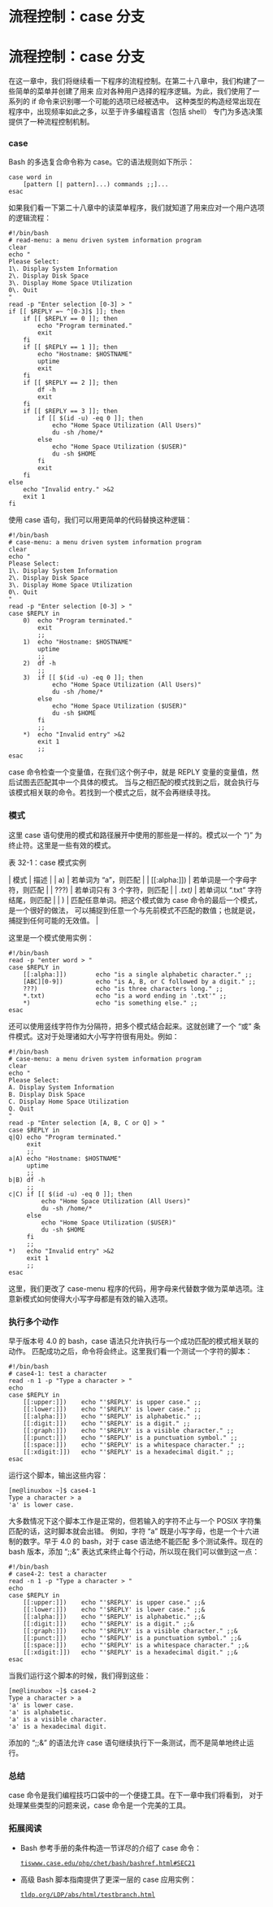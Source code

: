 # 流程控制：case 分支

# 流程控制：case 分支

在这一章中，我们将继续看一下程序的流程控制。在第二十八章中，我们构建了一些简单的菜单并创建了用来 应对各种用户选择的程序逻辑。为此，我们使用了一系列的 if 命令来识别哪一个可能的选项已经被选中。 这种类型的构造经常出现在程序中，出现频率如此之多，以至于许多编程语言（包括 shell） 专门为多选决策提供了一种流程控制机制。

### case

Bash 的多选复合命令称为 case。它的语法规则如下所示：

```
case word in
    [pattern [| pattern]...) commands ;;]...
esac 
```

如果我们看一下第二十八章中的读菜单程序，我们就知道了用来应对一个用户选项的逻辑流程：

```
#!/bin/bash
# read-menu: a menu driven system information program
clear
echo "
Please Select:
1\. Display System Information
2\. Display Disk Space
3\. Display Home Space Utilization
0\. Quit
"
read -p "Enter selection [0-3] > "
if [[ $REPLY =~ ^[0-3]$ ]]; then
    if [[ $REPLY == 0 ]]; then
        echo "Program terminated."
        exit
    fi
    if [[ $REPLY == 1 ]]; then
        echo "Hostname: $HOSTNAME"
        uptime
        exit
    fi
    if [[ $REPLY == 2 ]]; then
        df -h
        exit
    fi
    if [[ $REPLY == 3 ]]; then
        if [[ $(id -u) -eq 0 ]]; then
            echo "Home Space Utilization (All Users)"
            du -sh /home/*
        else
            echo "Home Space Utilization ($USER)"
            du -sh $HOME
        fi
        exit
    fi
else
    echo "Invalid entry." >&2
    exit 1
fi 
```

使用 case 语句，我们可以用更简单的代码替换这种逻辑：

```
#!/bin/bash
# case-menu: a menu driven system information program
clear
echo "
Please Select:
1\. Display System Information
2\. Display Disk Space
3\. Display Home Space Utilization
0\. Quit
"
read -p "Enter selection [0-3] > "
case $REPLY in
    0)  echo "Program terminated."
        exit
        ;;
    1)  echo "Hostname: $HOSTNAME"
        uptime
        ;;
    2)  df -h
        ;;
    3)  if [[ $(id -u) -eq 0 ]]; then
            echo "Home Space Utilization (All Users)"
            du -sh /home/*
        else
            echo "Home Space Utilization ($USER)"
            du -sh $HOME
        fi
        ;;
    *)  echo "Invalid entry" >&2
        exit 1
        ;;
esac 
```

case 命令检查一个变量值，在我们这个例子中，就是 REPLY 变量的变量值，然后试图去匹配其中一个具体的模式。 当与之相匹配的模式找到之后，就会执行与该模式相关联的命令。若找到一个模式之后，就不会再继续寻找。

### 模式

这里 case 语句使用的模式和路径展开中使用的那些是一样的。模式以一个 “)” 为终止符。这里是一些有效的模式。

表 32-1：case 模式实例

| 模式 | 描述 |
| a) | 若单词为 “a”，则匹配 |
| [[:alpha:]]) | 若单词是一个字母字符，则匹配 |
| ???) | 若单词只有 3 个字符，则匹配 |
| *.txt)* | 若单词以 “.txt” 字符结尾，则匹配 |
| ) | 匹配任意单词。把这个模式做为 case 命令的最后一个模式，是一个很好的做法， 可以捕捉到任意一个与先前模式不匹配的数值；也就是说，捕捉到任何可能的无效值。 |

这里是一个模式使用实例：

```
#!/bin/bash
read -p "enter word > "
case $REPLY in
    [[:alpha:]])        echo "is a single alphabetic character." ;;
    [ABC][0-9])         echo "is A, B, or C followed by a digit." ;;
    ???)                echo "is three characters long." ;;
    *.txt)              echo "is a word ending in '.txt'" ;;
    *)                  echo "is something else." ;;
esac 
```

还可以使用竖线字符作为分隔符，把多个模式结合起来。这就创建了一个 “或” 条件模式。这对于处理诸如大小写字符很有用处。例如：

```
#!/bin/bash
# case-menu: a menu driven system information program
clear
echo "
Please Select:
A. Display System Information
B. Display Disk Space
C. Display Home Space Utilization
Q. Quit
"
read -p "Enter selection [A, B, C or Q] > "
case $REPLY in
q|Q) echo "Program terminated."
     exit
     ;;
a|A) echo "Hostname: $HOSTNAME"
     uptime
     ;;
b|B) df -h
     ;;
c|C) if [[ $(id -u) -eq 0 ]]; then
         echo "Home Space Utilization (All Users)"
         du -sh /home/*
     else
         echo "Home Space Utilization ($USER)"
         du -sh $HOME
     fi
     ;;
*)   echo "Invalid entry" >&2
     exit 1
     ;;
esac 
```

这里，我们更改了 case-menu 程序的代码，用字母来代替数字做为菜单选项。注意新模式如何使得大小写字母都是有效的输入选项。

### 执行多个动作

早于版本号 4.0 的 bash，case 语法只允许执行与一个成功匹配的模式相关联的动作。 匹配成功之后，命令将会终止。这里我们看一个测试一个字符的脚本：

```
#!/bin/bash
# case4-1: test a character
read -n 1 -p "Type a character > "
echo
case $REPLY in
    [[:upper:]])    echo "'$REPLY' is upper case." ;;
    [[:lower:]])    echo "'$REPLY' is lower case." ;;
    [[:alpha:]])    echo "'$REPLY' is alphabetic." ;;
    [[:digit:]])    echo "'$REPLY' is a digit." ;;
    [[:graph:]])    echo "'$REPLY' is a visible character." ;;
    [[:punct:]])    echo "'$REPLY' is a punctuation symbol." ;;
    [[:space:]])    echo "'$REPLY' is a whitespace character." ;;
    [[:xdigit:]])   echo "'$REPLY' is a hexadecimal digit." ;;
esac 
```

运行这个脚本，输出这些内容：

```
[me@linuxbox ~]$ case4-1
Type a character > a
'a' is lower case. 
```

大多数情况下这个脚本工作是正常的，但若输入的字符不止与一个 POSIX 字符集匹配的话，这时脚本就会出错。 例如，字符 “a” 既是小写字母，也是一个十六进制的数字。早于 4.0 的 bash，对于 case 语法绝不能匹配 多个测试条件。现在的 bash 版本，添加 “;;&” 表达式来终止每个行动，所以现在我们可以做到这一点：

```
#!/bin/bash
# case4-2: test a character
read -n 1 -p "Type a character > "
echo
case $REPLY in
    [[:upper:]])    echo "'$REPLY' is upper case." ;;&
    [[:lower:]])    echo "'$REPLY' is lower case." ;;&
    [[:alpha:]])    echo "'$REPLY' is alphabetic." ;;&
    [[:digit:]])    echo "'$REPLY' is a digit." ;;&
    [[:graph:]])    echo "'$REPLY' is a visible character." ;;&
    [[:punct:]])    echo "'$REPLY' is a punctuation symbol." ;;&
    [[:space:]])    echo "'$REPLY' is a whitespace character." ;;&
    [[:xdigit:]])   echo "'$REPLY' is a hexadecimal digit." ;;&
esac 
```

当我们运行这个脚本的时候，我们得到这些：

```
[me@linuxbox ~]$ case4-2
Type a character > a
'a' is lower case.
'a' is alphabetic.
'a' is a visible character.
'a' is a hexadecimal digit. 
```

添加的 “;;&” 的语法允许 case 语句继续执行下一条测试，而不是简单地终止运行。

### 总结

case 命令是我们编程技巧口袋中的一个便捷工具。在下一章中我们将看到， 对于处理某些类型的问题来说，case 命令是一个完美的工具。

### 拓展阅读

*   Bash 参考手册的条件构造一节详尽的介绍了 case 命令：

    [`tiswww.case.edu/php/chet/bash/bashref.html#SEC21`](http://tiswww.case.edu/php/chet/bash/bashref.html#SEC21)

*   高级 Bash 脚本指南提供了更深一层的 case 应用实例：

    [`tldp.org/LDP/abs/html/testbranch.html`](http://tldp.org/LDP/abs/html/testbranch.html)